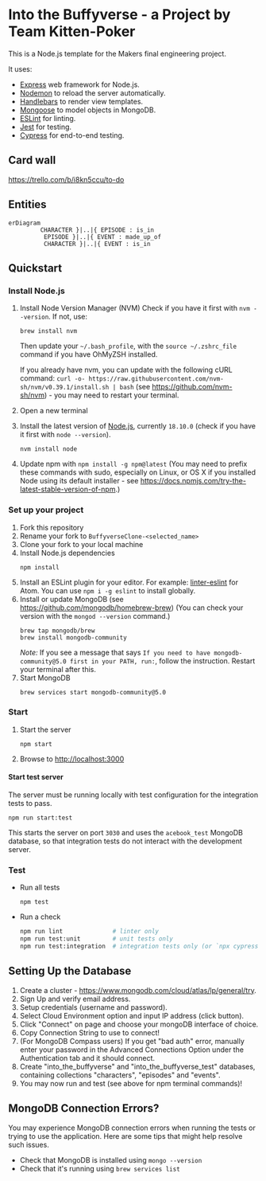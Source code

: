 # Into the Buffyverse - a Project by Team Kitten-Poker

This is a Node.js template for the Makers final engineering project.

It uses:

- [Express](https://expressjs.com/) web framework for Node.js.
- [Nodemon](https://nodemon.io/) to reload the server automatically.
- [Handlebars](https://handlebarsjs.com/) to render view templates.
- [Mongoose](https://mongoosejs.com) to model objects in MongoDB.
- [ESLint](https://eslint.org) for linting.
- [Jest](https://jestjs.io/) for testing.
- [Cypress](https://www.cypress.io/) for end-to-end testing.

## Card wall

https://trello.com/b/i8kn5ccu/to-do

## Entities

```mermaid
erDiagram
         CHARACTER }|..|{ EPISODE : is_in
          EPISODE }|..|{ EVENT : made_up_of
          CHARACTER }|..|{ EVENT : is_in
```

## Quickstart

### Install Node.js

1. Install Node Version Manager (NVM)
   Check if you have it first with `nvm --version`. If not, use:

   ```
   brew install nvm
   ```

   Then update your `~/.bash_profile`, with the `source ~/.zshrc_file` command if you have OhMyZSH installed.

   If you already have nvm, you can update with the following cURL command:
   `curl -o- https://raw.githubusercontent.com/nvm-sh/nvm/v0.39.1/install.sh | bash` (see https://github.com/nvm-sh/nvm) - you may need to restart your terminal.

2. Open a new terminal
3. Install the latest version of [Node.js](https://nodejs.org/en/), currently `18.10.0` (check if you have it first with `node --version`).
   ```
   nvm install node
   ```
4. Update npm with `npm install -g npm@latest` (You may need to prefix these commands with sudo, especially on Linux, or OS X if you installed Node using its default installer - see https://docs.npmjs.com/try-the-latest-stable-version-of-npm.)

### Set up your project

1. Fork this repository
2. Rename your fork to `BuffyverseClone-<selected_name>`
3. Clone your fork to your local machine
4. Install Node.js dependencies
   ```
   npm install
   ```
5. Install an ESLint plugin for your editor. For example: [linter-eslint](https://github.com/AtomLinter/linter-eslint) for Atom. You can use `npm i -g eslint` to install globally.
6. Install or update MongoDB (see https://github.com/mongodb/homebrew-brew)
   (You can check your version with the `mongod --version` command.)
   ```
   brew tap mongodb/brew
   brew install mongodb-community
   ```
   _Note:_ If you see a message that says `If you need to have mongodb-community@5.0 first in your PATH, run:`, follow the instruction. Restart your terminal after this.
7. Start MongoDB
   ```
   brew services start mongodb-community@5.0
   ```

### Start

1. Start the server
   ```
   npm start
   ```
2. Browse to [http://localhost:3000](http://localhost:3000)

#### Start test server

The server must be running locally with test configuration for the
integration tests to pass.

```
npm run start:test
```

This starts the server on port `3030` and uses the `acebook_test` MongoDB database,
so that integration tests do not interact with the development server.

### Test

- Run all tests
  ```
  npm test
  ```
- Run a check
  ```bash
  npm run lint              # linter only
  npm run test:unit         # unit tests only
  npm run test:integration  # integration tests only (or `npx cypress run`)
  ```

## Setting Up the Database

1) Create a cluster - https://www.mongodb.com/cloud/atlas/lp/general/try.
2) Sign Up and verify email address.
3) Setup credentials (username and password).
4) Select Cloud Environment option and input IP address (click button).
5) Click "Connect" on page and choose your mongoDB interface of choice.
6) Copy Connection String to use to connect!
7) (For MongoDB Compass users) If you get "bad auth" error, manually enter your password in the Advanced Connections Option under the Authentication tab and it should connect.
8) Create "into_the_buffyverse" and "into_the_buffyverse_test" databases, containing collections "characters", "episodes" and "events".
9) You may now run and test (see above for npm terminal commands)!

## MongoDB Connection Errors?

You may experience MongoDB connection errors when running the tests or trying to use the application. Here are some tips that might help resolve such issues.

- Check that MongoDB is installed using `mongo --version`
- Check that it's running using `brew services list`
